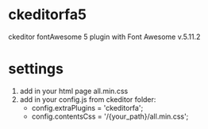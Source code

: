 # ckeditorfa5
ckeditor fontAwesome 5 plugin with Font Awesome v.5.11.2

# settings
1. add in your html page all.min.css
2. add in your config.js from ckeditor folder:
   - config.extraPlugins = 'ckeditorfa';
   - config.contentsCss = '/{your_path}/all.min.css';
